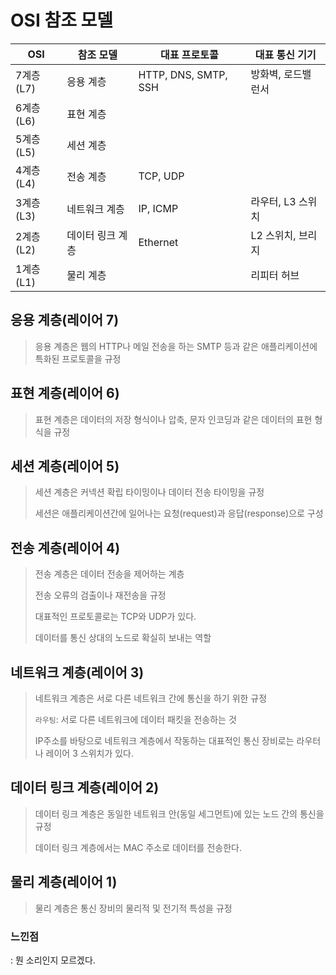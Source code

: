 # OSI 참조 모델

| OSI       | 참조 모델        | 대표 프로토콜        | 대표 통신 기기     |
| --------- | ---------------- | -------------------- | ------------------ |
| 7계층(L7) | 응용 계층        | HTTP, DNS, SMTP, SSH | 방화벽, 로드밸런서 |
| 6계층(L6) | 표현 계층        |                      |                    |
| 5계층(L5) | 세션 계층        |                      |                    |
| 4계층(L4) | 전송 계층        | TCP, UDP             |                    |
| 3계층(L3) | 네트워크 계층    | IP, ICMP             | 라우터, L3 스위치  |
| 2계층(L2) | 데이터 링크 계층 | Ethernet             | L2 스위치, 브리지  |
| 1계층(L1) | 물리 계층        |                      | 리피터 허브        |





## 응용 계층(레이어 7)

> 응용 계층은 웹의 HTTP나 메일 전송을 하는 SMTP 등과 같은 애플리케이션에 특화된 프로토콜을 규정





## 표현 계층(레이어 6)

> 표현 계층은 데이터의 저장 형식이나 압축, 문자 인코딩과 같은 데이터의 표현 형식을 규정





## 세션 계층(레이어 5)

> 세션 계층은 커넥션 확립 타이밍이나 데이터 전송 타이밍을 규정
>
> 세션은 애플리케이션간에 일어나는 요청(request)과 응답(response)으로 구성





## 전송 계층(레이어 4)

>  전송 계층은 데이터 전송을 제어하는 계층
>
> 전송 오류의 검출이나 재전송을 규정
>
> 대표적인 프로토콜로는 TCP와 UDP가 있다.
>
> 데이터를 통신 상대의 노드로 확실히 보내는 역할





## 네트워크 계층(레이어 3)

> 네트워크 계층은 서로 다른 네트워크 간에 통신을 하기 위한 규정
>
> `라우팅`: 서로 다른 네트워크에 데이터 패킷을 전송하는 것
>
> IP주소를 바탕으로 네트워크 계층에서 작동하는 대표적인 통신 장비로는 라우터나 레이어 3 스위치가 있다.





## 데이터 링크 계층(레이어 2)

> 데이터 링크 계층은 동일한 네트워크 안(동일 세그먼트)에 있는 노드 간의 통신을 규정
>
> 데이터 링크 계층에서는 MAC 주소로 데이터를 전송한다.





## 물리 계층(레이어 1)

> 물리 계층은 통신 장비의 물리적 및 전기적 특성을 규정







### 느낀점

: 뭔 소리인지 모르겠다.